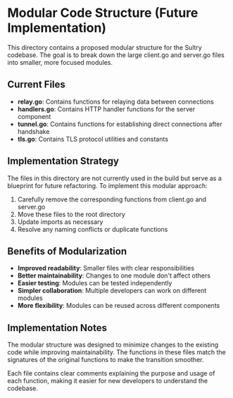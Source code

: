 # Modular Code Structure (Future Implementation)

This directory contains a proposed modular structure for the Sultry codebase. The goal is to break down the large client.go and server.go files into smaller, more focused modules.

## Current Files

- **relay.go**: Contains functions for relaying data between connections
- **handlers.go**: Contains HTTP handler functions for the server component
- **tunnel.go**: Contains functions for establishing direct connections after handshake
- **tls.go**: Contains TLS protocol utilities and constants

## Implementation Strategy

The files in this directory are not currently used in the build but serve as a blueprint for future refactoring. To implement this modular approach:

1. Carefully remove the corresponding functions from client.go and server.go
2. Move these files to the root directory
3. Update imports as necessary
4. Resolve any naming conflicts or duplicate functions

## Benefits of Modularization

- **Improved readability**: Smaller files with clear responsibilities
- **Better maintainability**: Changes to one module don't affect others
- **Easier testing**: Modules can be tested independently
- **Simpler collaboration**: Multiple developers can work on different modules
- **More flexibility**: Modules can be reused across different components

## Implementation Notes

The modular structure was designed to minimize changes to the existing code while improving maintainability. The functions in these files match the signatures of the original functions to make the transition smoother.

Each file contains clear comments explaining the purpose and usage of each function, making it easier for new developers to understand the codebase.